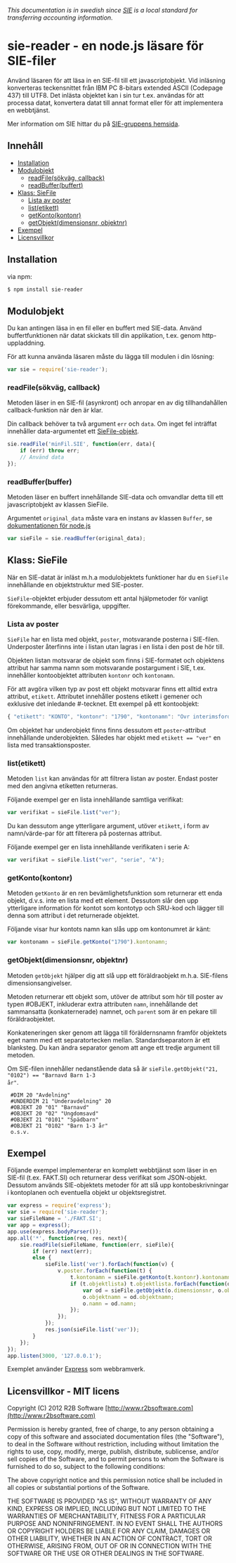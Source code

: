 *This documentation is in swedish since [SIE](http://www.sie.se/sie/home/showpage.php?page=english) is a local standard for transferring accounting information.* 

# sie-reader - en node.js läsare för SIE-filer
Använd läsaren för att läsa in en SIE-fil till ett javascriptobjekt. Vid inläsning konverteras teckensnittet från IBM PC 8-bitars extended ASCII (Codepage 437) till UTF8. Det inlästa objektet kan i sin tur t.ex. användas för att processa datat, konvertera datat till annat format eller för att implementera en webbtjänst. 

Mer information om SIE hittar du på [SIE-gruppens hemsida](http://www.sie.se).

## Innehåll

- [Installation](#i)
- [Modulobjekt](#l)
  - [readFile(sökväg, callback)](#l1)
  - [readBuffer(buffert)](#l2)
- [Klass: SieFile](#o)
  - [Lista av poster](#o1)
  - [list(etikett)](#o2)
  - [getKonto(kontonr)](#o3)
  - [getObjekt(dimensionsnr, objektnr)](#o4)
- [Exempel](#e)
- [Licensvillkor](#lic)

<a name="i"></a>
## Installation
via npm:

```bash
$ npm install sie-reader
```

<a name="l"></a>
## Modulobjekt
Du kan antingen läsa in en fil eller en buffert med SIE-data. Använd buffertfunktionen när datat skickats till din applikation, t.ex. genom http-uppladdning.

För att kunna använda läsaren måste du lägga till modulen i din lösning:

```js
var sie = require('sie-reader');
```

<a name="l1"></a>
### readFile(sökväg, callback)
Metoden läser in en SIE-fil (asynkront) och anropar en av dig tillhandahållen callback-funktion när den är klar. 

Din callback behöver ta två argument <code>err</code> och <code>data</code>. Om inget fel inträffat innehåller data-argumentet ett [SieFile-objekt](#o).

```js
sie.readFile('minFil.SIE', function(err, data){
	if (err) throw err;
	// Använd data
});
```

<a name="l2"></a>
### readBuffer(buffer)
Metoden läser en buffert innehållande SIE-data och omvandlar detta till ett javascriptobjekt av klassen SieFile. 

Argumentet <code>original_data</code> måste vara en instans av klassen <code>Buffer</code>, se [dokumentationen för node.js](http://nodejs.org/api/buffer.html)

```js
var sieFile = sie.readBuffer(original_data);
```

<a name="o"></a>
## Klass: SieFile
När en SIE-datat är inläst m.h.a modulobjektets funktioner har du en <code>SieFile</code> innehållande en objektstruktur med SIE-poster. 

<code>SieFile</code>-objektet erbjuder dessutom ett antal hjälpmetoder för vanligt förekommande, eller besvärliga, uppgifter.

<a name="o1"></a>
### Lista av poster
<code>SieFile</code> har en lista med objekt, <code>poster</code>, motsvarande posterna i SIE-filen. Underposter återfinns inte i listan utan lagras i en lista i den post de hör till.

Objekten listan motsvarar de objekt som finns i SIE-formatet och objektens attribut har samma namn som motsvarande postargument i SIE, t.ex. innehåller kontoobjektet attributen <code>kontonr</code> och <code>kontonamn</code>. 

För att avgöra vilken typ av post ett objekt motsvarar finns ett alltid extra attribut, <code>etikett</code>. Attributet innehåller postens etikett i gemener och exklusive det inledande #-tecknet. Ett exempel på ett kontoobjekt:

```js
{ "etikett": "KONTO", "kontonr": "1790", "kontonamn": "Övr interimsfordringar" }
```

Om objektet har underobjekt finns finns dessutom ett <code>poster</code>-attribut innehållande underobjekten. Således har objekt med <code>etikett == "ver"</code> en lista med transaktionsposter.

<a name="o2"></a>
### list(etikett)
Metoden <code>list</code> kan användas för att filtrera listan av poster. Endast poster med den angivna etiketten returneras. 

Följande exempel ger en lista innehållande samtliga verifikat:

```js
var verifikat = sieFile.list("ver");
```

Du kan dessutom ange ytterligare argument, utöver <code>etikett</code>, i form av namn/värde-par för att filterera på posternas attribut. 

Följande exempel ger en lista innehållande verifikaten i serie A:

```js
var verifikat = sieFile.list("ver", "serie", "A");
```

<a name="o3"></a>
### getKonto(kontonr)
Metoden <code>getKonto</code> är en ren bevämlighetsfunktion som returnerar ett enda objekt, d.v.s. inte en lista med ett element. Dessutom slår den upp ytterligare information för kontot som kontotyp och SRU-kod och lägger till denna som attribut i det returnerade objektet.

Följande visar hur kontots namn kan slås upp om kontonumret är känt:

```js
var kontonamn = sieFile.getKonto("1790").kontonamn;
```

<a name="o4"></a>
### getObjekt(dimensionsnr, objektnr)
Metoden <code>getObjekt</code> hjälper dig att slå upp ett föräldraobjekt m.h.a. SIE-filens dimensionsangivelser.

Metoden returnerar ett objekt som, utöver de attribut som hör till poster av typen #OBJEKT, inkluderar extra attributen <code>namn</code>, innehållande det sammansatta (konkaternerade) namnet, och <code>parent</code> som är en pekare till föräldraobjektet.

Konkateneringen sker genom att lägga till föräldernsnamn framför objektets eget namn med ett separatortecken mellan. Standardseparatorn är ett blanksteg. Du kan ändra separator genom att ange ett tredje argument till metoden.

Om SIE-filen innehåller nedanstående data så är <code>sieFile.getObjekt("21, "0102") == "Barnavd Barn 1-3 år"</code>.

```
 #DIM 20 "Avdelning"
 #UNDERDIM 21 "Underavdelning" 20
 #OBJEKT 20 "01" "Barnavd"
 #OBJEKT 20 "02" "Ungdomsavd"
 #OBJEKT 21 "0101" "Spädbarn"
 #OBJEKT 21 "0102" "Barn 1-3 år"
 o.s.v.
```

<a name="e"></a>
## Exempel
Följande exempel implementerar en komplett webbtjänst som läser in en SIE-fil (t.ex. FAKT.SI) och returnerar dess verifikat som JSON-objekt. Dessutom används SIE-objektets metoder för att slå upp kontobeskrivningar i kontoplanen och eventuella objekt ur objektsregistret.

```js
var express = require('express');
var sie = require('sie-reader');
var sieFileName = './FAKT.SI';
var app = express();
app.use(express.bodyParser());
app.all('*', function(req, res, next){
	sie.readFile(sieFileName, function(err, sieFile){
		if (err) next(err);
		else {
			sieFile.list('ver').forEach(function(v) { 
				v.poster.forEach(function(t) {
					t.kontonamn = sieFile.getKonto(t.kontonr).kontonamn;
					if (t.objektlista) t.objektlista.forEach(function(o) {
						var od = sieFile.getObjekt(o.dimensionsnr, o.objektnr);	
						o.objektnamn = od.objektnamn;
						o.namn = od.namn;
					});
				});
			});		
			res.json(sieFile.list('ver'));
		}
	});	
});
app.listen(3000, '127.0.0.1');
```

Exemplet använder [Express](http://expressjs.com/) som webbramverk.

<a name="lic"></a>
## Licensvillkor - MIT licens
Copyright (C) 2012 R2B Software [http://www.r2bsoftware.com](http://www.r2bsoftware.com)

Permission is hereby granted, free of charge, to any person obtaining a copy of this software and associated documentation files (the "Software"), to deal in the Software without restriction, including without limitation the rights to use, copy, modify, merge, publish, distribute, sublicense, and/or sell copies of the Software, and to permit persons to whom the Software is furnished to do so, subject to the following conditions:

The above copyright notice and this permission notice shall be included in all copies or substantial portions of the Software.

THE SOFTWARE IS PROVIDED "AS IS", WITHOUT WARRANTY OF ANY KIND, EXPRESS OR IMPLIED, INCLUDING BUT NOT LIMITED TO THE WARRANTIES OF MERCHANTABILITY, FITNESS FOR A PARTICULAR PURPOSE AND NONINFRINGEMENT. IN NO EVENT SHALL THE AUTHORS OR COPYRIGHT HOLDERS BE LIABLE FOR ANY CLAIM, DAMAGES OR OTHER LIABILITY, WHETHER IN AN ACTION OF CONTRACT, TORT OR OTHERWISE, ARISING FROM, OUT OF OR IN CONNECTION WITH THE SOFTWARE OR THE USE OR OTHER DEALINGS IN THE SOFTWARE.


